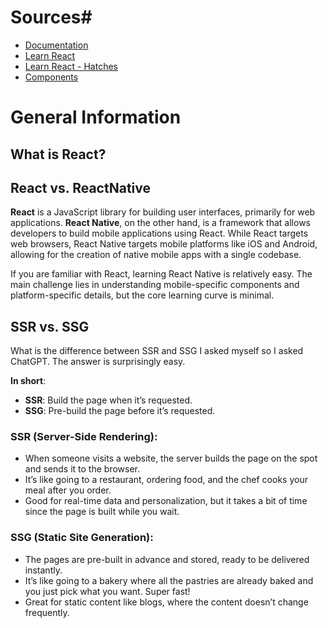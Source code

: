 # Sources#
* [Documentation](https://react.dev/reference/react)
* [Learn React](https://react.dev/learn)
* [Learn React - Hatches](https://react.dev/learn/escape-hatches)  
* [Components](https://reactnative.dev/docs/components-and-apis)


# General Information
## What is React?
## React vs. ReactNative
**React** is a JavaScript library for building user interfaces, primarily for web applications. **React Native**, on the other hand, is a framework that allows developers to build mobile applications using React. While React targets web browsers, React Native targets mobile platforms like iOS and Android, allowing for the creation of native mobile apps with a single codebase.

If you are familiar with React, learning React Native is relatively easy. The main challenge lies in understanding mobile-specific components and platform-specific details, but the core learning curve is minimal.

## SSR vs. SSG

What is the difference between SSR and SSG I asked myself so I asked ChatGPT. The answer is surprisingly easy.

**In short**:
* **SSR**: Build the page when it’s requested.
* **SSG**: Pre-build the page before it’s requested.

### SSR (Server-Side Rendering):

* When someone visits a website, the server builds the page on the spot and sends it to the browser.
* It’s like going to a restaurant, ordering food, and the chef cooks your meal after you order.
* Good for real-time data and personalization, but it takes a bit of time since the page is built while you wait.

### SSG (Static Site Generation):

* The pages are pre-built in advance and stored, ready to be delivered instantly.
* It’s like going to a bakery where all the pastries are already baked and you just pick what you want. Super fast!
* Great for static content like blogs, where the content doesn’t change frequently.